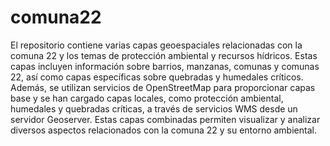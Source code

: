 # comuna22
El repositorio contiene varias capas geoespaciales relacionadas con la comuna 22 y los temas de protección ambiental y recursos hídricos. Estas capas incluyen información sobre barrios, manzanas, comunas y comunas 22, así como capas específicas sobre quebradas y humedales críticos. Además, se utilizan servicios de OpenStreetMap para proporcionar capas base y se han cargado capas locales, como protección ambiental, humedales y quebradas críticas, a través de servicios WMS desde un servidor Geoserver. Estas capas combinadas permiten visualizar y analizar diversos aspectos relacionados con la comuna 22 y su entorno ambiental.
